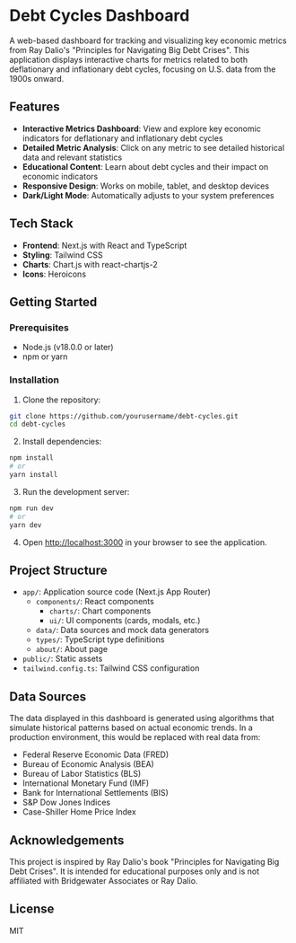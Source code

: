 # Debt Cycles Dashboard

A web-based dashboard for tracking and visualizing key economic metrics from Ray Dalio's "Principles for Navigating Big Debt Crises". This application displays interactive charts for metrics related to both deflationary and inflationary debt cycles, focusing on U.S. data from the 1900s onward.

## Features

- **Interactive Metrics Dashboard**: View and explore key economic indicators for deflationary and inflationary debt cycles
- **Detailed Metric Analysis**: Click on any metric to see detailed historical data and relevant statistics
- **Educational Content**: Learn about debt cycles and their impact on economic indicators
- **Responsive Design**: Works on mobile, tablet, and desktop devices
- **Dark/Light Mode**: Automatically adjusts to your system preferences

## Tech Stack

- **Frontend**: Next.js with React and TypeScript
- **Styling**: Tailwind CSS
- **Charts**: Chart.js with react-chartjs-2
- **Icons**: Heroicons

## Getting Started

### Prerequisites

- Node.js (v18.0.0 or later)
- npm or yarn

### Installation

1. Clone the repository:

```bash
git clone https://github.com/yourusername/debt-cycles.git
cd debt-cycles
```

2. Install dependencies:

```bash
npm install
# or
yarn install
```

3. Run the development server:

```bash
npm run dev
# or
yarn dev
```

4. Open [http://localhost:3000](http://localhost:3000) in your browser to see the application.

## Project Structure

- `app/`: Application source code (Next.js App Router)
  - `components/`: React components
    - `charts/`: Chart components
    - `ui/`: UI components (cards, modals, etc.)
  - `data/`: Data sources and mock data generators
  - `types/`: TypeScript type definitions
  - `about/`: About page
- `public/`: Static assets
- `tailwind.config.ts`: Tailwind CSS configuration

## Data Sources

The data displayed in this dashboard is generated using algorithms that simulate historical patterns based on actual economic trends. In a production environment, this would be replaced with real data from:

- Federal Reserve Economic Data (FRED)
- Bureau of Economic Analysis (BEA)
- Bureau of Labor Statistics (BLS)
- International Monetary Fund (IMF)
- Bank for International Settlements (BIS)
- S&P Dow Jones Indices
- Case-Shiller Home Price Index

## Acknowledgements

This project is inspired by Ray Dalio's book "Principles for Navigating Big Debt Crises". It is intended for educational purposes only and is not affiliated with Bridgewater Associates or Ray Dalio.

## License

MIT
